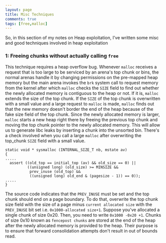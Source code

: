 ```yaml
---
layout: page
title: Misc Techniques
comments: true
tags: [free,malloc]
---
```


So, in this section of my notes on Heap exploitation, I've written some misc and good techniques involved in heap exploitation

### 1: Freeing chunks without actually calling `free`
This technique requires a heap overflow bug. Whenever `malloc` receives a request that is too large to be serviced by an arena's top chunk or bins, the normal arenas handle it by changing permissions on the pre-mapped heap memory but the main arena invokes the `brk` system call to request memory from the kernel after which `malloc` checks the `SIZE` field to find out whether the newly allocated memory is contiguous to the heap or not. If it is, `malloc` extends the size of the top chunk. If the `SIZE` of the top chunk is overwritten with a small value and a large request to `malloc` is made, `malloc` finds out that the new memory doesn't border the end of the heap because of the fake size field of the top chunk. Since the newly allocated memory is larger, `malloc` starts a new heap right there by freeing the previous top chunk and moving the top chunk pointer to the newly allocated memory. This will allow us to generate libc leaks by inserting a chunk into the unsorted bin.  There's a check involved when you call a large `malloc` after overwriting the top_chunk `SIZE` field with a small value.


```
static void * sysmalloc (INTERNAL_SIZE_T nb, mstate av)
{
.....
  assert ((old_top == initial_top (av) && old_size == 0) ||
          ((unsigned long) (old_size) >= MINSIZE &&
           prev_inuse (old_top) &&
           ((unsigned long) old_end & (pagesize - 1)) == 0));
.....
}
```
The source code indicates that the `PREV_INUSE` must be set and the top chunk should end on a page boundary.  To do that, overwrite the top chunk size field with the size of a page minus `current allocated size` with the `PREV_INUSE` bit set i.e. `0x1000-allocated size+1`. Suppose you've allocated a single chunk of size 0x20. Then, you need to write `0x1000 -0x20 +1`. 
Chunks of size 0x10 known as `fencepost chunks` are stored at the end of the heap after the newly allocated memory is provided to the heap. Their purpose is to ensure that forward consolidation attempts don't result in out of bounds read.
